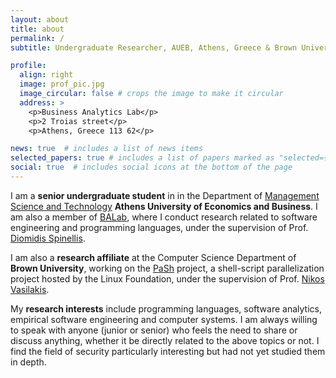 ```yaml
---
layout: about
title: about
permalink: /
subtitle: Undergraduate Researcher, AUEB, Athens, Greece & Brown University, Providence, RI

profile:
  align: right
  image: prof_pic.jpg
  image_circular: false # crops the image to make it circular
  address: >
    <p>Business Analytics Lab</p>
    <p>2 Troias street</p>
    <p>Athens, Greece 113 62</p>

news: true  # includes a list of news items
selected_papers: true # includes a list of papers marked as "selected={true}"
social: true  # includes social icons at the bottom of the page
---
```


I am a **senior undergraduate student** in in the Department of <a href='https://www.dept.aueb.gr/en/dmst'>Management Science and Technology</a> **Athens University of Economics and Business**. I am also a member of <a href='https://www.balab.aueb.gr'>BALab</a>, where I conduct research related to software engineering and programming languages, under the supervision of Prof. <a href='https://www2.dmst.aueb.gr/dds/index.el.html'>Diomidis Spinellis</a>.

I am also a **research affiliate** at the Computer Science Department of **Brown University**, working on the <a href='https://binpa.sh'>PaSh</a> project, a shell-script parallelization project hosted by the Linux Foundation, under the supervision of Prof. <a href='http://nikos.vasilak.is/'>Nikos Vasilakis</a>.

My **research interests** include programming languages, software analytics, empirical software engineering and computer systems. I am always willing to speak with anyone (junior or senior) who feels the need to share or discuss anything, whether it be directly related to the above topics or not. I find the field of security particularly interesting but had not yet studied them in depth.
